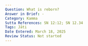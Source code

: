 ```yaml
---
Question: What is reborn?
Answer in Brief: -
Category: Kamma
Sutta References: SN 12:12; SN 12.34
Tags: Jāti
Date Entered: March 18, 2025
Review Status: Not started
---
```

